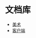 # 文档库
- [美术](game-docs/docs/game-doc/art/index.md)
- [客户端](game-docs/docs/game-doc/client/index.md)
